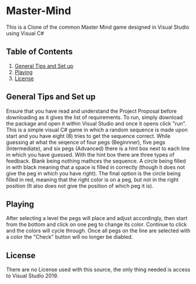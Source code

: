 # Master-Mind
This is a Clone of the common Master Mind game designed in Visual Studio using Visual C#

## Table of Contents 
1. [General Tips and Set up](https://github.com/Gregory-Salley-199/Master-Mind/blob/main/README.md#general-tips-and-set-up)
2. [Playing](https://github.com/Gregory-Salley-199/Master-Mind/blob/main/README.md#playing)
3. [License](https://github.com/Gregory-Salley-199/Master-Mind/blob/main/README.md#license)

## General Tips and Set up
Ensure that you have read and understand the Project Proposal before downloading as it gives the list of requirements. 
To run, simply download the package and open it within Visual Studio and once it opens click "run".
This is a simple visual C# game in which a random sequence is made upon start and you have eight (8) tries to get the sequence correct.
While guessing at what the seqence of four pegs (Beginnner), five pegs (Intermediate), and six pegs (Advanced) there is a hint box next to each line in which you have guessed. 
With the hint box there are three types of feedback. Blank being nothing mathces the sequence. A circle being filled in with black meaning that a space is filled in correctly (though it does not give the peg in which you have right). The final option is the circle being filled in red, meaning that the right color is on a peg, but not in the right position (It also does not give the position of which peg it is).

## Playing
After selecting a level the pegs will place and adjust accordingly, then start from the bottom and click on one peg to change its color. Continue to click and the colors will cycle through. Once all pegs on the line are selected with a color the "Check" button will no longer be diabled. 

## License
There are no License used with this source, the only thing needed is access to Visual Studio 2019.
